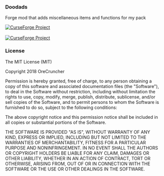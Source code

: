 ### Doodads
Forge mod that adds miscellaneous items and functions for my pack

<a href="https://minecraft.curseforge.com/projects/doodads"><img src="http://cf.way2muchnoise.eu/versions/doodads.svg" alt="CurseForge Project"/></a>
</br></br>
<a href="https://minecraft.curseforge.com/projects/doodads"><img src="http://cf.way2muchnoise.eu/full_doodads_downloads.svg" alt="CurseForge Project"/></a>

### License
The MIT License (MIT)

Copyright 2018 OreCruncher

Permission is hereby granted, free of charge, to any person obtaining a copy
of this software and associated documentation files (the "Software"), to deal
in the Software without restriction, including without limitation the rights
to use, copy, modify, merge, publish, distribute, sublicense, and/or sell
copies of the Software, and to permit persons to whom the Software is
furnished to do so, subject to the following conditions:

The above copyright notice and this permission notice shall be included in
all copies or substantial portions of the Software.

THE SOFTWARE IS PROVIDED "AS IS", WITHOUT WARRANTY OF ANY KIND, EXPRESS OR
IMPLIED, INCLUDING BUT NOT LIMITED TO THE WARRANTIES OF MERCHANTABILITY,
FITNESS FOR A PARTICULAR PURPOSE AND NONINFRINGEMENT. IN NO EVENT SHALL THE
AUTHORS OR COPYRIGHT HOLDERS BE LIABLE FOR ANY CLAIM, DAMAGES OR OTHER
LIABILITY, WHETHER IN AN ACTION OF CONTRACT, TORT OR OTHERWISE, ARISING FROM,
OUT OF OR IN CONNECTION WITH THE SOFTWARE OR THE USE OR OTHER DEALINGS IN
THE SOFTWARE.
